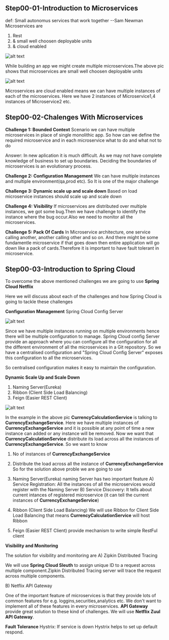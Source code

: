 ## Step00-01-Introduction to Microservices
 def: Small autonomus services that work together --Sam Newman
 Microservices are
 1. Rest
 2. & small well choosen deployable units
 3. & cloud enabled
 
![alt text](https://user-images.githubusercontent.com/16119293/61320277-b88d4380-a826-11e9-9e33-f8e7b0cb1293.JPG)


While building an app we might create multiple microservices.The above pic shows that microservices are small well choosen deployable units


![alt text](https://user-images.githubusercontent.com/16119293/61320359-e70b1e80-a826-11e9-8879-7eea17a44260.JPG)

Microservices are cloud enabled means we can have multiple instances of each of the microservices. Here we have 2 instances of Microservice1,4 instances of Microservice2 etc.

## Step00-02-Chalenges With Microservices
**Challenge 1: Bounded Context**
Scenario we can have multiple microservices in place of single monolithic app.
So how can we define the required microservice and in each microservice what to do and what not to do

Answer: In new aplication it is much difficult. As we may not have complete knowledge of business to set up boundaries.
Deciding the boundaries of microservices is an evolutionary process.

**Challenge 2: Configuration Management**
We can have multiple instances and multiple environment(qa,prod etc). So It is one of the major challenge

**Challenge 3: Dynamic scale up and scale down**
Based on load microservice instances should scale up and scale down

**Challenge 4: Visibility**
If microservices are distributed over multiple instances, we got some bug.Then we have challenge to identify the instance where the bug occur.Also we need to monitor all the microservices.

**Challenge 5: Pack Of Cards**
In Microservice architecture, one service calling another, another calling other and so on. And there might be some fundamentle
microservice if that goes down then entire application will go down like a pack of cards.Therefore it is important to have fault tolerant in microservice.

## Step00-03-Introduction to Spring Cloud

To overcome the above mentioned challenges we are going to use **Spring Cloud Netflix**

Here we will discuss about each of the challenges and how Spring Cloud is going to tackle these challenges

**Configuration Management**
Spring Cloud Config Server

![alt text](https://user-images.githubusercontent.com/16119293/62832941-49074a00-bc54-11e9-9a8a-0805403f2282.JPG)

Since we have multiple instances running on multiple environments hence there will be multiple configuration to manage.
Spring Cloud config Server provide an approach where you can configure all the configuration for all the different environment of all the microservices in a Git repository. So we have a centralised configuration and "Spring Cloud Config Server" exposes this configuration to all the microservices.

So centralised configuration makes it easy to maintain the configuration.

**Dynamic Scale Up and Scale Down**
1. Naming Server(Eureka)
2. Ribbon (Client Side Load Balancing)
3. Feign (Easier REST Client)

![alt text](https://user-images.githubusercontent.com/16119293/62832957-7653f800-bc54-11e9-8b5d-c7b99023aa3f.JPG)

In the example in the above pic **CurrencyCalculationService** is talking to **CurrencyExchangeService**. Here we have multiple instances of **CurrencyExchangeService** and it is possible at any point of time a new instance can added or any instance will be removed. Now we want that **CurrencyCalculationService** distribute its load across all the instances of **CurrencyExchangeService**.
So we want to know
1. No of instances of **CurrencyExchangeService**
2. Distribute the load across all the instance of **CurrencyExchangeService**
So for the solution above proble we are going to use

1. Naming Server(Eureka)
naming Server has two important feature
A) Service Registration: All the instances of all the microservices would register with the Naming Server
B) Service Discovery: It tells about current intances of registered microservice (it can tell the current instances of **CurrencyExchangeService**)

2. Ribbon (Client Side Load Balancing)
We will use Ribbon for Client Side Load Balancing that means **CurrencyCalculationService** will host Ribbon

3. Feign (Easier REST Client)
provide mechanism to write simple RestFul client

**Visibility and Monitoring**

The solution for visibility and monitoring are
A) Zipkin Distributed Tracing

We will use **Spring Cloud Sleuth** to assign unique ID to a request across multiple component.Zipkin Distributed Tracing server will trace the request across multiple components.

B) Netflix API Gateway

One of the important feature of microservices is that they provide lots of common features for e.g. loggins,securities,analytics etc.
We don't want to implement all of these features in every microservices. **API Gateway** provide great solution to these kind of challenges. We will use **Netflix Zuul API Gateway**.

**Fault Tolerance**
Hystrix: If service is down Hystrix helps to set up default respond.

